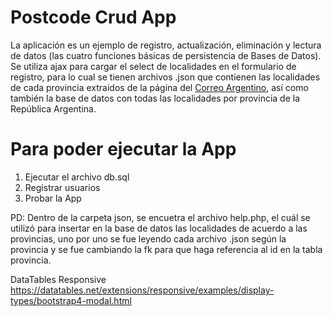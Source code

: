 Postcode Crud App
==================
La aplicación es un ejemplo de registro, actualización, eliminación y lectura de datos (las cuatro funciones básicas de persistencia de Bases de Datos). Se utiliza ajax para cargar el select de localidades en el formulario de registro, para lo cual se tienen archivos .json que contienen las localidades de cada provincia extraidos de la página del [Correo Argentino](https://www.correoargentino.com.ar/formularios/cpa), así como también la base de datos con todas las localidades por provincia de la República Argentina.

Para poder ejecutar la App
==================
1. Ejecutar el archivo db.sql
2. Registrar usuarios
3. Probar la App

PD:
Dentro de la carpeta json, se encuetra el archivo help.php, el cuál se utilizó para insertar en la base de datos las localidades de acuerdo a las provincias, uno por uno se fue leyendo cada archivo .json según la provincia y se fue cambiando la fk para que haga referencia al id en la tabla provincia.

DataTables Responsive
https://datatables.net/extensions/responsive/examples/display-types/bootstrap4-modal.html
